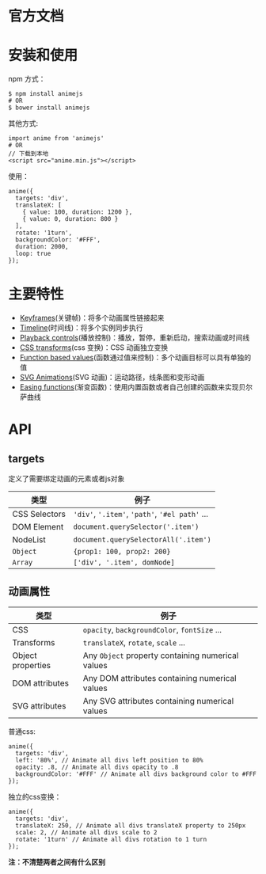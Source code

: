 # 官方文档

# 安装和使用

npm 方式：
```
$ npm install animejs
# OR
$ bower install animejs
```
其他方式:
```
import anime from 'animejs'
# OR
// 下载到本地
<script src="anime.min.js"></script>
```

使用：
```
anime({
  targets: 'div',
  translateX: [
    { value: 100, duration: 1200 },
    { value: 0, duration: 800 }
  ],
  rotate: '1turn',
  backgroundColor: '#FFF',
  duration: 2000,
  loop: true
});
```

# 主要特性

- [Keyframes](#keyframes)(关键帧)：将多个动画属性链接起来
- [Timeline](#timeline)(时间线)：将多个实例同步执行
- [Playback controls](#playback-controls)(播放控制)：播放，暂停，重新启动，搜索动画或时间线
- [CSS transforms](#css-transforms)(css 变换)：CSS 动画独立变换
- [Function based values](#function-based-values)(函数通过值来控制)：多个动画目标可以具有单独的值
- [SVG Animations](#svg-animations)(SVG 动画)：运动路径，线条图和变形动画
- [Easing functions](#easing-functions)(渐变函数)：使用内置函数或者自己创建的函数来实现贝尔萨曲线



# API

## targets

定义了需要绑定动画的元素或者js对象

| 类型 | 例子
| --- | ---
| CSS Selectors | `'div'`, `'.item'`, `'path'`, `'#el path'` ...
| DOM Element | `document.querySelector('.item')`
| NodeList | `document.querySelectorAll('.item')`
| `Object` | `{prop1: 100, prop2: 200}`
| `Array` | `['div', '.item', domNode]`

## 动画属性

| 类型 | 例子
| --- | ---
| CSS | `opacity`, `backgroundColor`, `fontSize` ...
| Transforms | `translateX`, `rotate`, `scale` ...
| Object properties | Any `Object` property containing numerical values
| DOM attributes | Any DOM attributes containing numerical values
| SVG attributes | Any SVG attributes containing numerical values

普通css:
```
anime({
  targets: 'div',
  left: '80%', // Animate all divs left position to 80%
  opacity: .8, // Animate all divs opacity to .8
  backgroundColor: '#FFF' // Animate all divs background color to #FFF
});
```

独立的css变换：
```
anime({
  targets: 'div',
  translateX: 250, // Animate all divs translateX property to 250px
  scale: 2, // Animate all divs scale to 2
  rotate: '1turn' // Animate all divs rotation to 1 turn
});
```


**注：不清楚两者之间有什么区别**
